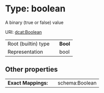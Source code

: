 
# Type: boolean

A binary (true or false) value

URI: [dcat:Boolean](http://www.w3.org/ns/dcat#Boolean)

|  |  |  |
| --- | --- | --- |
| Root (builtin) type | | **Bool** |
| Representation | | bool |

## Other properties

|  |  |  |
| --- | --- | --- |
| **Exact Mappings:** | | schema:Boolean |
